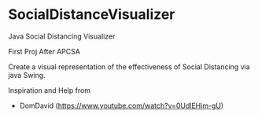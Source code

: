 # SocialDistanceVisualizer
Java Social Distancing Visualizer

First Proj After APCSA

Create a visual representation of the effectiveness of Social Distancing via java Swing.

Inspiration and Help from
 - DomDavid (https://www.youtube.com/watch?v=0UdlEHjm-gU)
